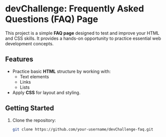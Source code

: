 # devChallenge: Frequently Asked Questions (FAQ) Page

This project is a simple **FAQ page** designed to test and improve your HTML and CSS skills. It provides a hands-on opportunity to practice essential web development concepts.

## Features

- Practice basic **HTML** structure by working with:
  - Text elements
  - Links
  - Lists
- Apply **CSS** for layout and styling.

## Getting Started

1. Clone the repository:
   ```bash
   git clone https://github.com/your-username/devChallenge-faq.git
